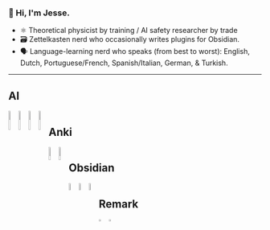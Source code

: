 ### 👋 Hi, I'm Jesse. 

- ⚛️ Theoretical physicist by training / AI safety researcher by trade
- 🗃 Zettelkasten nerd who occasionally writes plugins for Obsidian. 
- 🗣 Language-learning nerd who speaks (from best to worst): English, Dutch, Portuguese/French, Spanish/Italian, German, & Turkish. 

---

<!--img src="https://github-readme-stats.vercel.app/api?username=jqhoogland" /-->

## AI 
<div style="display:flex;flex-direction:row;overflow-y:scroll;">
  <a href="https://github.com/timaeus-research/devinterp">
    <img src="https://github-readme-stats.vercel.app/api/pin/?username=timaeus-research&repo=devinterp" style="width:40%"/>
  </a>
  <a href="https://github.com/jqhoogland/experiminis">
    <img src="https://github-readme-stats.vercel.app/api/pin/?username=jqhoogland&repo=experiminis" style="width:40%"/>
  </a>
<div>

<div style="display:flex;flex-direction:row;overflow-y:scroll;">
  <a href="https://github.com/jqhoogland/perturb">
    <img src="https://github-readme-stats.vercel.app/api/pin/?username=jqhoogland&repo=perturb" style="width:40%"/>
  </a>
  <a href="https://github.com/jqhoogland/aligning-ai">
    <img src="https://github-readme-stats.vercel.app/api/pin/?username=jqhoogland&repo=aligning-ai" style="width:40%"/>
  </a>
<div>
  
## Anki
<div style="display:flex;flex-direction:row;overflow-y:scroll;">
  <a href="https://github.com/jqhoogland/autoanki">
    <img src="https://github-readme-stats.vercel.app/api/pin/?username=jqhoogland&repo=autoanki" style="width:40%"/>
  </a>
  <a href="https://github.com/jqhoogland/anki-squared">
    <img src="https://github-readme-stats.vercel.app/api/pin/?username=jqhoogland&repo=anki-squared" style="width:40%"/>
  </a>
<div>
  
## Obsidian
 <div style="display:flex;flex-direction:row;overflow-y:scroll;flex-wrap: nowrap;">
  <a href="https://github.com/jqhoogland/obsidian-export">
    <img src="https://github-readme-stats.vercel.app/api/pin/?username=jqhoogland&repo=obsidian-export" style="width:40%"/>
  </a>
  <a href="https://github.com/jqhoogland/obsidian-squiggle">
    <img src="https://github-readme-stats.vercel.app/api/pin/?username=jqhoogland&repo=obsidian-squiggle" style="width:40%"/>
  </a>
  <a href="https://github.com/jqhoogland/rationalia-starter">
    <img src="https://github-readme-stats.vercel.app/api/pin/?username=jqhoogland&repo=rationalia-starter" style="width:40%"/>
  </a>
<div>

  
## Remark
<div style="display:flex;flex-direction:row;">
  <a href="https://github.com/jqhoogland/remark-tangle">
    <img src="https://github-readme-stats.vercel.app/api/pin/?username=jqhoogland&repo=remark-tangle" style="width:40%"/>
  </a>
  <a href="https://github.com/jqhoogland/remark-preset-obsidian">
    <img src="https://github-readme-stats.vercel.app/api/pin/?username=jqhoogland&repo=remark-preset-obsidian" style="width:40%"/>
  </a>
<div>

  
